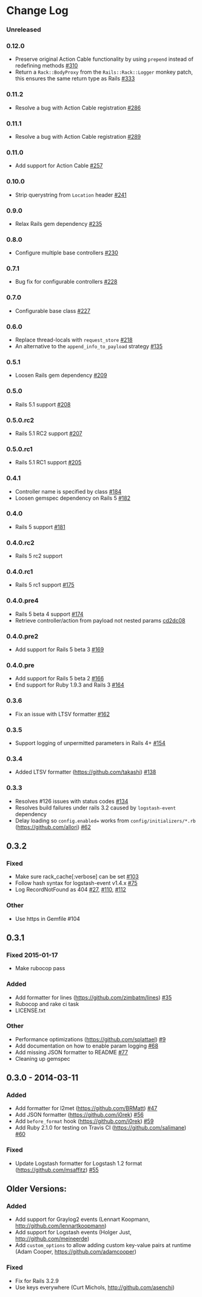 # Change Log

### Unreleased

### 0.12.0

* Preserve original Action Cable functionality by using `prepend` instead of redefining methods [#310](https://github.com/roidrage/lograge/pull/310)
* Return a `Rack::BodyProxy` from the `Rails::Rack::Logger` monkey patch, this ensures the same return type as Rails [#333](https://github.com/roidrage/lograge/pull/333)

### 0.11.2

* Resolve a bug with Action Cable registration [#286](https://github.com/roidrage/lograge/pull/286)

### 0.11.1

* Resolve a bug with Action Cable registration [#289](https://github.com/roidrage/lograge/pull/289)

### 0.11.0

* Add support for Action Cable [#257](https://github.com/roidrage/lograge/pull/257)

### 0.10.0

* Strip querystring from `Location` header [#241](https://github.com/roidrage/lograge/pull/241)

### 0.9.0

* Relax Rails gem dependency [#235](https://github.com/roidrage/lograge/pull/235)

### 0.8.0

* Configure multiple base controllers [#230](https://github.com/roidrage/lograge/pull/230)

### 0.7.1

* Bug fix for configurable controllers [#228](https://github.com/roidrage/lograge/pull/228)

### 0.7.0

* Configurable base class [#227](https://github.com/roidrage/lograge/pull/227)

### 0.6.0

* Replace thread-locals with `request_store` [#218](https://github.com/roidrage/lograge/pull/218)
* An alternative to the `append_info_to_payload` strategy [#135](https://github.com/roidrage/lograge/pull/135)

### 0.5.1

* Loosen Rails gem dependency [#209](https://github.com/roidrage/lograge/pull/209)

### 0.5.0

* Rails 5.1 support [#208](https://github.com/roidrage/lograge/pull/208)

### 0.5.0.rc2

* Rails 5.1 RC2 support [#207](https://github.com/roidrage/lograge/pull/207)

### 0.5.0.rc1

* Rails 5.1 RC1 support [#205](https://github.com/roidrage/lograge/pull/205)

### 0.4.1

* Controller name is specified by class [#184](https://github.com/roidrage/lograge/pull/184)
* Loosen gemspec dependency on Rails 5 [#182](https://github.com/roidrage/lograge/pull/182)

### 0.4.0

* Rails 5 support [#181](https://github.com/roidrage/lograge/pull/181)

### 0.4.0.rc2

* Rails 5 rc2 support

### 0.4.0.rc1

* Rails 5 rc1 support [#175](https://github.com/roidrage/lograge/pull/175)

### 0.4.0.pre4

* Rails 5 beta 4 support [#174](https://github.com/roidrage/lograge/pull/174)
* Retrieve controller/action from payload not nested params [cd2dc08](https://github.com/roidrage/lograge/commit/cd2dc08)

### 0.4.0.pre2

* Add support for Rails 5 beta 3 [#169](https://github.com/roidrage/lograge/pull/169)

### 0.4.0.pre

* Add support for Rails 5 beta 2 [#166](https://github.com/roidrage/lograge/pull/166)
* End support for Ruby 1.9.3 and Rails 3 [#164](https://github.com/roidrage/lograge/pull/164)

### 0.3.6

* Fix an issue with LTSV formatter [#162](https://github.com/roidrage/lograge/pull/162)

### 0.3.5

* Support logging of unpermitted parameters in Rails 4+ [#154](https://github.com/roidrage/lograge/pull/154)

### 0.3.4

* Added LTSV formatter (<https://github.com/takashi>) [#138](https://github.com/roidrage/lograge/pull/138)

### 0.3.3

* Resolves #126 issues with status codes [#134](https://github.com/roidrage/lograge/pull/134)
* Resolves build failures under rails 3.2 caused by `logstash-event` dependency
* Delay loading so `config.enabled=` works from `config/initializers/*.rb` (<https://github.com/allori>) [#62](https://github.com/roidrage/lograge/pull/62)

## 0.3.2

### Fixed
* Make sure rack_cache[:verbose] can be set [#103](https://github.com/roidrage/lograge/pull/103)
* Follow hash syntax for logstash-event v1.4.x [#75](https://github.com/roidrage/lograge/pull/75)
* Log RecordNotFound as 404 [#27](https://github.com/roidrage/lograge/pull/27), [#110](https://github.com/roidrage/lograge/pull/110), [#112](https://github.com/roidrage/lograge/pull/112)

### Other
* Use https in Gemfile #104

## 0.3.1

### Fixed 2015-01-17

* Make rubocop pass

### Added

* Add formatter for lines (<https://github.com/zimbatm/lines>) [#35](https://github.com/roidrage/lograge/pull/35)
* Rubocop and rake ci task
* LICENSE.txt

### Other

* Performance optimizations (<https://github.com/splattael>) [#9](https://github.com/roidrage/lograge/pull/9)
* Add documentation on how to enable param logging [#68](https://github.com/roidrage/lograge/pull/68)
* Add missing JSON formatter to README [#77](https://github.com/roidrage/lograge/pull/77)
* Cleaning up gemspec

## 0.3.0 - 2014-03-11

### Added
* Add formatter for l2met (<https://github.com/BRMatt>) [#47](https://github.com/roidrage/lograge/pull/47)
* Add JSON formatter (<https://github.com/i0rek>) [#56](https://github.com/roidrage/lograge/pull/56)
* Add `before_format` hook (<https://github.com/i0rek>) [#59](https://github.com/roidrage/lograge/pull/59)
* Add Ruby 2.1.0 for testing on Travis CI (<https://github.com/salimane>) [#60](https://github.com/roidrage/lograge/pull/60)

### Fixed
* Update Logstash formatter for Logstash 1.2 format (<https://github.com/msaffitz>) [#55](https://github.com/roidrage/lograge/pull/55)



## Older Versions:

### Added
* Add support for Graylog2 events (Lennart Koopmann, http://github.com/lennartkoopmann)
* Add support for Logstash events (Holger Just, http://github.com/meineerde)
* Add `custom_options` to allow adding custom key-value pairs at runtime (Adam Cooper, https://github.com/adamcooper)

### Fixed
* Fix for Rails 3.2.9
* Use keys everywhere (Curt Michols, http://github.com/asenchi)
